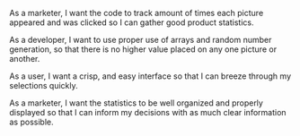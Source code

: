 As a marketer, I want the code to track amount of times each picture appeared and was clicked so I can gather good product statistics.

As a developer, I want to use proper use of arrays and random number generation, so that there is no higher value placed on any one picture or another.

As a user, I want a crisp, and easy interface so that I can breeze through my selections quickly.

As a marketer, I want the statistics to be well organized and properly displayed so that I can inform my decisions with as much clear information as possible.
